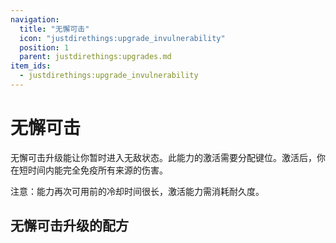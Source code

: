 ```yaml
---
navigation:
  title: "无懈可击"
  icon: "justdirethings:upgrade_invulnerability"
  position: 1
  parent: justdirethings:upgrades.md
item_ids:
  - justdirethings:upgrade_invulnerability
---
```


# 无懈可击

无懈可击升级能让你暂时进入无敌状态。此能力的激活需要分配键位。激活后，你在短时间内能完全免疫所有来源的伤害。

注意：能力再次可用前的冷却时间很长，激活能力需消耗耐久度。

## 无懈可击升级的配方



<Recipe id="justdirethings:upgrade_invulnerability" />


